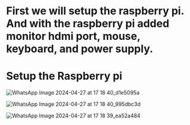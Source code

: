 <h1>First we will setup the raspberry pi. And with the raspberry pi added monitor hdmi port, mouse, keyboard, and power supply.</h1>




<h1>Setup the Raspberry pi</h1>

![WhatsApp Image 2024-04-27 at 17 18 40_d1e5095a](https://github.com/souravlouha/IOT_2nd_year2023-24/assets/130911872/fb8e695d-e9b2-43a8-81d2-d7778719932b)

![WhatsApp Image 2024-04-27 at 17 18 40_995dbc3d](https://github.com/souravlouha/IOT_2nd_year2023-24/assets/130911872/91d40831-d75f-41a3-b025-f14a58a1d71e)

![WhatsApp Image 2024-04-27 at 17 18 39_ea52a484](https://github.com/souravlouha/IOT_2nd_year2023-24/assets/130911872/cf4e59e5-8948-4e08-88e2-b5143a9e5a43)

